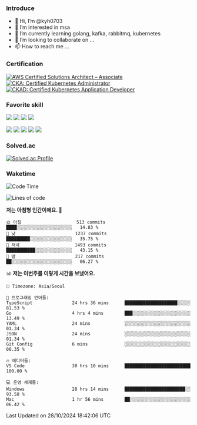 ### Introduce

<!---
kyh0703/kyh0703 is a ✨ special ✨ repository because its `README.md` (this file) appears on your GitHub profile.
You can click the Preview link to take a look at your changes.
--->

- 👋 Hi, I’m @kyh0703
- 👀 I’m interested in msa
- 🌱 I’m currently learning golang, kafka, rabbitmq, kubernetes
- 💞️ I’m looking to collaborate on ...
- 📫 How to reach me ...

### Certification

<!--START_SECTION:badges-->
[![AWS Certified Solutions Architect – Associate](https://images.credly.com/size/110x110/images/0e284c3f-5164-4b21-8660-0d84737941bc/image.png)](http://www.credly.com/badges/09892086-1381-46b2-bf2d-b67c96fef65f "AWS Certified Solutions Architect – Associate")
[![CKA: Certified Kubernetes Administrator](https://images.credly.com/size/110x110/images/8b8ed108-e77d-4396-ac59-2504583b9d54/cka_from_cncfsite__281_29.png)](http://www.credly.com/badges/fdcd089e-c598-4c77-8383-73de53513b4b "CKA: Certified Kubernetes Administrator")
[![CKAD: Certified Kubernetes Application Developer](https://images.credly.com/size/110x110/images/cc8adc83-1dc6-4d57-8e20-22171247e052/blob)](http://www.credly.com/badges/d01db81e-fc4f-489b-bd4f-3439d9fe33aa "CKAD: Certified Kubernetes Application Developer")
<!--END_SECTION:badges-->

### Favorite skill

<img src="https://img.shields.io/badge/C-000000?style=flat&logo=c&logoColor=A8B9CC" /> <img src="https://img.shields.io/badge/C++-000000?style=flat&logo=c%2B%2B&logoColor=00599C" /> <img src="https://img.shields.io/badge/Go-000000?style=flat&logo=go&logoColor=00ADD8" /> <img src="https://img.shields.io/badge/nodejs-000000?style=flat&logo=node.js&logoColor=A8B9CC" />

<img src="https://img.shields.io/badge/Docker-000000?style=flat&logo=docker&logoColor=2496ED"/> <img src="https://img.shields.io/badge/Kubernetes-000000?style=flat&logo=kubernetes&logoColor=326CE5"/> <img src="https://img.shields.io/badge/rancher-000000?style=flat&logo=rancher&logoColor=0075A8"/> <img src="https://img.shields.io/badge/harbor-000000?style=flat&logo=harbor&logoColor=60B932"/> <img src="https://img.shields.io/badge/ceph-000000?style=flat&logo=ceph&logoColor=EF5C55"/>

### Solved.ac

[![Solved.ac Profile](http://mazassumnida.wtf/api/generate_badge?boj=kyh0703)](https://solved.ac/kyh0703)

### Waketime

<!--START_SECTION:waka-->
![Code Time](http://img.shields.io/badge/Code%20Time-3%2C585%20hrs%2029%20mins-blue)

![Lines of code](https://img.shields.io/badge/%EC%A0%80%EB%8A%94%20%EC%97%AC%ED%83%9C%EA%B9%8C%EC%A7%80%20-7.9%20million%20%EC%A4%84%EC%9D%98%20%EC%BD%94%EB%93%9C%EB%A5%BC%20%EC%9E%91%EC%84%B1%ED%96%88%EC%96%B4%EC%9A%94.-blue)

**저는 아침형 인간이에요. 🐤** 

```text
🌞 아침                     513 commits         ████░░░░░░░░░░░░░░░░░░░░░   14.83 % 
🌆 낮　                     1237 commits        █████████░░░░░░░░░░░░░░░░   35.75 % 
🌃 저녁                     1493 commits        ███████████░░░░░░░░░░░░░░   43.15 % 
🌙 밤　                     217 commits         ██░░░░░░░░░░░░░░░░░░░░░░░   06.27 % 
```


📊 **저는 이번주를 이렇게 시간을 보냈어요.** 

```text
🕑︎ Timezone: Asia/Seoul

💬 프로그래밍 언어들: 
TypeScript               24 hrs 36 mins      ████████████████████░░░░░   81.53 % 
Go                       4 hrs 4 mins        ███░░░░░░░░░░░░░░░░░░░░░░   13.49 % 
YAML                     24 mins             ░░░░░░░░░░░░░░░░░░░░░░░░░   01.34 % 
JSON                     24 mins             ░░░░░░░░░░░░░░░░░░░░░░░░░   01.34 % 
Git Config               6 mins              ░░░░░░░░░░░░░░░░░░░░░░░░░   00.35 % 

🔥 에디터들: 
VS Code                  30 hrs 10 mins      █████████████████████████   100.00 % 

💻 운영 체제들: 
Windows                  28 hrs 14 mins      ███████████████████████░░   93.58 % 
Mac                      1 hr 56 mins        ██░░░░░░░░░░░░░░░░░░░░░░░   06.42 % 
```


 Last Updated on 28/10/2024 18:42:06 UTC
<!--END_SECTION:waka-->
